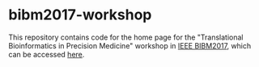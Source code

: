 # bibm2017-workshop

This repository contains code for the home page for the "Translational Bioinformatics in Precision Medicine" workshop in [IEEE BIBM2017](http://muii.missouri.edu/bibm2017/), which can be accessed [here](http://tbpm-bibm2017.info/).
